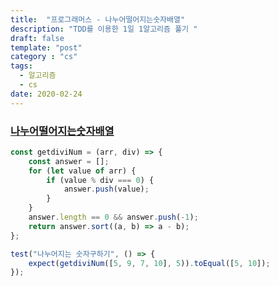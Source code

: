 ```yaml
---
title:  "프로그래머스 - 나누어떨어지는숫자배열"
description: "TDD를 이용한 1일 1알고리즘 풀기 "
draft: false
template: "post"
category : "cs" 
tags:
  - 알고리즘
  - cs
date: 2020-02-24
---
```

### [나누어떨어지는숫자배열](https://programmers.co.kr/learn/courses/30/lessons/12910)

```js
const getdiviNum = (arr, div) => {
    const answer = [];
    for (let value of arr) {
        if (value % div === 0) {
            answer.push(value);
        }
    }
    answer.length == 0 && answer.push(-1);
    return answer.sort((a, b) => a - b);
};

test("나누어지는 숫자구하기", () => {
    expect(getdiviNum([5, 9, 7, 10], 5)).toEqual([5, 10]);
});
```
